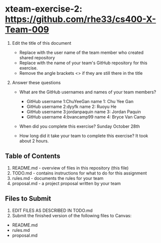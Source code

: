 # xteam-exercise-2: https://github.com/rhe33/cs400-X-Team-009

1. Edit the title of this document
   * Replace <UserName> with the user name of the team member who created shared repository
   * Replace <GitHubRepositoryName> with the name of your team's GitHub repository for this exercise.
   * Remove the angle brackets <> if they are still there in the title

2. Answer these questions
   * What are the GitHub usernames and names of your team members?
       
       * GitHub username 1:ChuYeeGan     name 1: Chu Yee Gan
       * GitHub username 2:dyyfk     	 name 2: Ruoyu He
       * GitHub username 3:jordanpaquin  name 3: Jordan Paquin
       * GitHub username 4:bvancamp99    name 4: Bryce Van Camp

   * When did you complete this exercise? 
Sunday October 28th
   * How long did it take your team to complete this exercise?
It took about 2 hours. 

## Table of Contents

1. README.md - overview of files in this repository (this file)
2. TODO.md - contains instructions for what to do for this assignment
3. rules.md - documents the rules for your team
4. proposal.md - a project proposal written by your team

## Files to Submit

1. EDIT FILES AS DESCRIBED IN TODO.md
2. Submit the finished version of the following files to Canvas:

* README.md
* rules.md
* proposal.md
